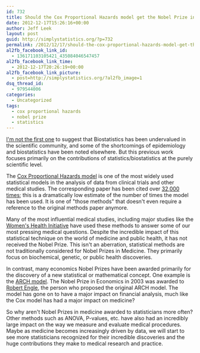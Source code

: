 ```yaml
---
id: 732
title: Should the Cox Proportional Hazards model get the Nobel Prize in Medicine?
date: 2012-12-17T15:26:16+00:00
author: Jeff Leek
layout: post
guid: http://simplystatistics.org/?p=732
permalink: /2012/12/17/should-the-cox-proportional-hazards-model-get-the-nobel-prize-in-medicine/
al2fb_facebook_link_id:
  - 136171103105421_435084046547457
al2fb_facebook_link_time:
  - 2012-12-17T20:26:19+00:00
al2fb_facebook_link_picture:
  - post=http://simplystatistics.org/?al2fb_image=1
dsq_thread_id:
  - 979544006
categories:
  - Uncategorized
tags:
  - cox proportional hazards
  - nobel prize
  - statistics
---
```

[I'm not the first one](http://www.ncbi.nlm.nih.gov/pubmed/12762435) to suggest that Biostatistics has been undervalued in the scientific community, and some of the shortcomings of epidemiology and biostatistics have been noted elsewhere. But this previous work focuses primarily on the contributions of statistics/biostatistics at the purely scientific level.

The [Cox Proportional Hazards model](http://en.wikipedia.org/wiki/Proportional_hazards_models) is one of the most widely used statistical models in the analysis of data from clinical trials and other medical studies. The corresponding paper has been cited over [32,000 times](http://scholar.google.com/scholar?q=Regression+models+and+life-tables&btnG=&hl=en&as_sdt=0%2C21); this is a dramatically low estimate of the number of times the model has been used. It is one of "those methods" that doesn't even require a reference to the original methods paper anymore.

Many of the most influential medical studies, including major studies like the [Women's Health Initiative](http://jama.jamanetwork.com/article.aspx?articleid=1108397) have used these methods to answer some of our most pressing medical questions. Despite the incredible impact of this statistical technique on the world of medicine and public health, it has not received the Nobel Prize. This isn't an aberration, statistical methods are not traditionally considered for Nobel Prizes in Medicine. They primarily focus on biochemical, genetic, or public health discoveries.

In contrast, many economics Nobel Prizes have been awarded primarily for the discovery of a new statistical or mathematical concept. One example is the [ARCH model](http://en.wikipedia.org/wiki/Autoregressive_conditional_heteroskedasticity). The Nobel Prize in Economics in 2003 was awarded to [Robert Engle](http://www.nobelprize.org/nobel_prizes/economics/laureates/2003/), the person who proposed the original ARCH model. The model has gone on to have a major impact on financial analysis, much like the Cox model has had a major impact on medicine?

So why aren't Nobel Prizes in medicine awarded to statisticians more often? Other methods such as ANOVA, P-values, etc. have also had an incredibly large impact on the way we measure and evaluate medical procedures. Maybe as medicine becomes increasingly driven by data, we will start to see more statisticians recognized for their incredible discoveries and the huge contributions they make to medical research and practice.

&nbsp;